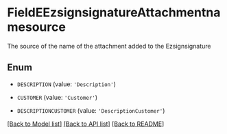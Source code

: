 # FieldEEzsignsignatureAttachmentnamesource

The source of the name of the attachment added to the Ezsignsignature

## Enum

* `DESCRIPTION` (value: `'Description'`)

* `CUSTOMER` (value: `'Customer'`)

* `DESCRIPTIONCUSTOMER` (value: `'DescriptionCustomer'`)

[[Back to Model list]](../README.md#documentation-for-models) [[Back to API list]](../README.md#documentation-for-api-endpoints) [[Back to README]](../README.md)


